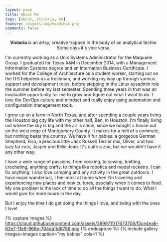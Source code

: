 ```yaml
---
layout: page
title: About Me
tags: [about, Victoria, me]
feature: /assets/img/headshot.png 
comments: false
---
```

    
<center><b>Victoria</b> is an artsy, creative trapped in the body of an analytical techie. Some days it's vice versa.</center>


I'm currently working as a Unix Systems Administrator for the Maquarie Group. I graduated for Texas
A&M in December 2014, with a Management Information Systems 
degree and an Internation Business Certificate. I worked for the College of Architecture as a student worker, 
starting out on the ITS helpdesk as a freshman, and working my way up through various support and development 
roles, before stepping in the Linux sysadmin role the summer before my last semester. Spending three
years in that was an invaluable opportunity for me to grow and figure out what I want to do. I love
the DevOps culture and mindset and really enjoy using automation and configuration management
tools.

I grew up on a farm in North Texas, and after spending a couple years living the Houston big city life with my other
half, Ben, in Houston. I'm finally living out where the sky is big and the air is clean, since we
bought a house out on the west edge of Montgomery County. It makes for a hell of a commute, but
nothing beats the country. 
We have 4 fur babies: a gorgeous German Shepherd, Elsa, a precious little Jack Russell Terrier mix, Oliver, 
and two lazy fat cats, Jasper and Billie Jean. It's quite a zoo, but we wouldn't have it any other way.

I have a wide range of passions, from cooking, to sewing, knitting, crocheting, anything crafty, 
to things like robotics and model rocketry. I can fix anything. I also love camping and any activity 
in the great outdoors. I have major wanderlust, I feel most at home when I'm traveling and experiencing new places 
and new cultures, espcially when it comes to food. My one problem is the lack of time to do all the
things I want to do. What I would give for more hours in the day.

But I enjoy the time I do get doing the things I love, and being with the ones I love!


{% capture images %}
    https://cloud.githubusercontent.com/assets/3999711/17673706/f5ce4ea6-62e7-11e6-966e-704da1b8f786.png
{% endcapture %}
{% include gallery images=images caption="my babies" cols=1 %}
